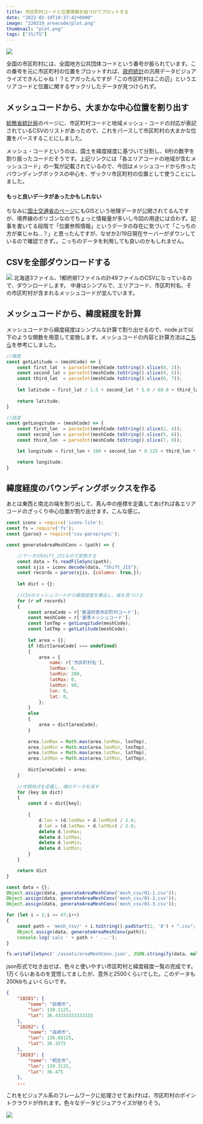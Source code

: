 ```yaml
---
title: 市区町村コードと位置情報を紐づけてプロットする
date: "2022-02-19T10:37:42+0900"
image: "220219_areacode/plot.png"
thumbnail: "plot.png"
tags: ["JS/TS"]
---
```


![](plot.png)

全国の市区町村には、全国地方公共団体コードという番号が振られています。この番号を元に市区町村の位置をプロットすれば、[政府統計](../220204_estat)の汎用データビジュアライズできんじゃね！？とアガったんですが「この市区町村はこの辺」というエリアコードと位置に関するザックリしたデータが見つけられず。

## メッシュコードから、大まかな中心位置を割り出す

[総務省統計局](https://www.stat.go.jp/data/mesh/m_itiran.html)のページに、市区町村コードと地域メッシュ・コードの対応が表記されているCSVのリストがあったので、これをパースして市区町村の大まかな位置をパースすることにしました。

メッシュ・コードというのは、国土を緯度経度に基づいて分割し、6桁の数字を割り振ったコードだそうです。上記リンクには「各エリアコードの地域が含むメッシュコード」の一覧が記載されているので、今回はメッシュコードから作ったバウンディングボックスの中心を、ザックリ市区町村の位置として使うことにしました。

#### もっと良いデータがあったかもしれない

ちなみに[国土交通省のページ](https://nlftp.mlit.go.jp/index.html)にもGISという地理データが公開されてるんですが、境界線のポリゴンなのでちょっと情報量が多いし今回の用途には合わず。記事を書いてる段階で「位置参照情報」というデータの存在に気づいて「こっちの方が楽じゃね…？」と思ったんですが、なぜか2/19日現在サーバーがダウンしているので確認できず。。こっちのデータを利用しても良いのかもしれません。

## CSVを全部ダウンロードする

![](2022-02-19-10-57-34.png)
北海道3ファイル、1都府県1ファイルの計49ファイルのCSVになっているので、ダウンロードします。
中身はシンプルで、エリアコード、市区町村名、その市区町村が含まれるメッシュコードが並んでいます。

## メッシュコードから、緯度経度を計算

メッシュコードから緯度経度はシンプルな計算で割り出せるので、node.jsで以下のような関数を用意して変換します。メッシュコードの内容と計算方法は[こちら](http://white-bear.info/archives/1400)を参考にしました。

```js
//緯度
const getLatitude = (meshCode) => {
	const first_lat  = parseInt(meshCode.toString().slice(0, 2));
	const second_lat = parseInt(meshCode.toString().slice(4, 5));
	const third_lat  = parseInt(meshCode.toString().slice(6, 7));
	
	let latitude = first_lat / 1.5 + second_lat * 5.0 / 60.0 + third_lat * 30.0 / 3600.0;
	
	return latitude;
}

//経度
const getLongitude = (meshCode) => {
	const first_lon  = parseInt(meshCode.toString().slice(2, 4));
	const second_lon = parseInt(meshCode.toString().slice(5, 6));
	const third_lon  = parseInt(meshCode.toString().slice(7, 8));

	let longitude = first_lon + 100 + second_lon * 0.125 + third_lon * 0.0125;

	return longitude;
}
```

## 緯度経度のバウンディングボックスを作る

あとは東西と南北の端を割り出して、真ん中の座標を定義してあげれば各エリアコードのざっくり中心位置が割り出せます。こんな感じ。

```js
const iconv = require('iconv-lite');
const fs = require('fs');
const {parse} = require('csv-parse/sync');

const generateAreaMeshConv = (path) => {

	//データがShift_JISなので変換する
	const data = fs.readFileSync(path);
	const sjis = iconv.decode(data, "Shift_JIS");
	const records = parse(sjis, {columns: true,});
	
	let dict = {};
	
	//CSVのメッシュコードから緯度経度を算出し、端を見つける
	for (r of records)
	{
		const areaCode = r['都道府県市区町村コード'];
		const meshCode = r['基準メッシュコード'];
		const lonTmp = getLongitude(meshCode);
		const latTmp = getLatitude(meshCode);
	
		let area = {};
		if (dict[areaCode] === undefined)
		{
			area = {
				name: r['市区町村名'],
				lonMax: 0,
				lonMin: 200,
				latMax: 0,
				latMin: 90,
				lon: 0,
				lat: 0,
			};
		}
		else
		{
			area = dict[areaCode];
		}
	
		area.lonMax = Math.max(area.lonMax, lonTmp),
		area.lonMin = Math.min(area.lonMin, lonTmp),
		area.latMax = Math.max(area.latMax, latTmp),
		area.latMin = Math.min(area.latMin, latTmp),
	
		dict[areaCode] = area;
	}
	
	//中間地点を定義し、端のデータを消す
	for (key in dict)
	{
		const d = dict[key];
		
		{
			d.lon = (d.lonMax + d.lonMin) / 2.0;
			d.lat = (d.latMax + d.latMin) / 2.0;
			delete d.lonMax;
			delete d.latMax;
			delete d.lonMin;
			delete d.latMin;
		}
	}

	return dict
}

const data = {};
Object.assign(data, generateAreaMeshConv('mesh_csv/01-1.csv'));
Object.assign(data, generateAreaMeshConv('mesh_csv/01-2.csv'));
Object.assign(data, generateAreaMeshConv('mesh_csv/01-3.csv'));

for (let i = 2;i <= 47;i++)
{
	const path = 'mesh_csv/' + i.toString().padStart(2, '0') + ".csv";
	Object.assign(data, generateAreaMeshConv(path));
	console.log('calc ' + path + ' ...');
}

fs.writeFileSync('./assets/areaMeshConv.json', JSON.stringify(data, null, 4));
```

json形式で吐き出せば、色々と使いやすい市区町村と緯度経度一覧の完成です。1万くらいあるのを覚悟してましたが、意外と2500くらいでした。このデータも200kbちょいくらいです。

```json
{
    "10201": {
        "name": "前橋市",
        "lon": 139.1125,
        "lat": 36.43333333333333
    },
    "10202": {
        "name": "高崎市",
        "lon": 138.88125,
        "lat": 36.3375
    },
    "10203": {
        "name": "桐生市",
        "lon": 139.3125,
        "lat": 36.475
    }, 
	...
```

これをビジュアル系のフレームワークに処理させてあげれば、市区町村のポイントクラウドが作れます。色々なデータビジュアライズが捗りそう。

![](mapping.gif)
